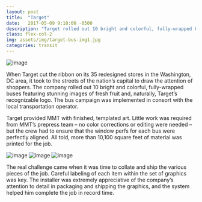 ```yaml
---
layout: post
title:  "Target"
date:   2017-05-09 9:10:00 -0500
description: "Target rolled out 10 bright and colorful, fully-wrapped buses"
class: flex-col-2
img: assets/img/target-bus-img1.jpg
categories: transit
---
```

![image](../../assets/img/target-hero.jpg "some image")

<span>W</span>hen Target cut the ribbon on its 35 redesigned stores in the Washington, DC area, it took to the streets of the nation’s capital to draw the
attention of shoppers. The company rolled out 10 bright and colorful, fully-wrapped buses featuring stunning images of fresh fruit and, naturally,
Target’s recognizable logo. The bus campaign was implemented in consort with the local transportation operator.

Target provided MMT with finished, templated art. Little work was required
from MMT’s prepress team – no color corrections or editing were needed – but the crew had to ensure that the window perfs for each bus were perfectly aligned. All told, more than 10,100 square feet of material was printed for the job.

![image](../../assets/img/target-bus-img2.jpg "some image")
![image](../../assets/img/target-bus-img5.jpg "some image")
![image](../../assets/img/target-bus-img4.jpg "some image")

The real challenge came when it was time to collate and ship the various pieces of the job. Careful labeling of each item within the set of graphics was key. The installer was extremely appreciative of the company’s attention to detail in packaging and shipping the graphics, and the system helped him complete the job in record time.
